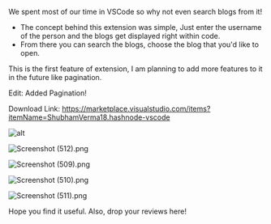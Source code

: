 We spent most of our time in VSCode so why not even search blogs from it!

- The concept behind this extension was simple, Just enter the username of the person and the blogs get displayed right within code.
- From there you can search the blogs, choose the blog that you'd like to open.

This is the first feature of extension, I am planning to add more features to it in the future like pagination.

Edit: Added Pagination!

Download Link: https://marketplace.visualstudio.com/items?itemName=ShubhamVerma18.hashnode-vscode

![alt](https://cdn.hashnode.com/res/hashnode/image/upload/v1613609879128/q_F-KYZFa.gif)

![Screenshot (512).png](https://cdn.hashnode.com/res/hashnode/image/upload/v1613611367341/EavyvhNuC.png)

![Screenshot (509).png](https://cdn.hashnode.com/res/hashnode/image/upload/v1613611386953/h7Fn3yLN_.png)

![Screenshot (510).png](https://cdn.hashnode.com/res/hashnode/image/upload/v1613611395722/W9ul17hN9.png)

![Screenshot (511).png](https://cdn.hashnode.com/res/hashnode/image/upload/v1613611409691/q-elbjjde.png)

Hope you find it useful. Also, drop your reviews here!
